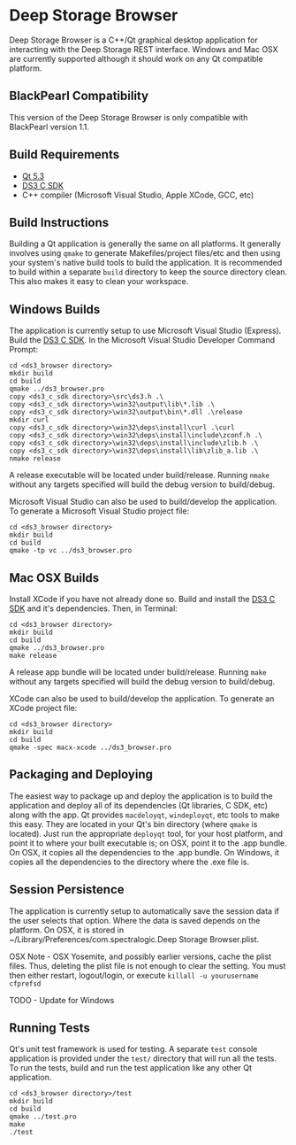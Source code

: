 Deep Storage Browser
====================

Deep Storage Browser is a C++/Qt graphical desktop application for interacting
with the Deep Storage REST interface.  Windows and Mac OSX are currently
supported although it should work on any Qt compatible platform.

BlackPearl Compatibility
------------------------

This version of the Deep Storage Browser is only compatible with BlackPearl
version 1.1.

Build Requirements
------------------

* [Qt 5.3](http://qt-project.org)
* [DS3 C SDK](https://github.com/SpectraLogic/ds3_c_sdk)
* C++ compiler (Microsoft Visual Studio, Apple XCode, GCC, etc)

Build Instructions
------------------

Building a Qt application is generally the same on all platforms.  It generally
involves using `qmake` to generate Makefiles/project files/etc and then
using your system's native build tools to build the application.  It is
recommended to build within a separate `build` directory to keep the source
directory clean.  This also makes it easy to clean your workspace.

Windows Builds
--------------

The application is currently setup to use Microsoft Visual Studio (Express).
Build the [DS3 C SDK](https://github.com/SpectraLogic/ds3_c_sdk).
In the Microsoft Visual Studio Developer Command Prompt:

    cd <ds3_browser directory>
    mkdir build 
    cd build
    qmake ../ds3_browser.pro
    copy <ds3_c_sdk directory>\src\ds3.h .\
    copy <ds3_c_sdk directory>\win32\output\lib\*.lib .\
    copy <ds3_c_sdk directory>\win32\output\bin\*.dll .\release
    mkdir curl
    copy <ds3_c_sdk directory>\win32\deps\install\curl .\curl
    copy <ds3_c_sdk directory>\win32\deps\install\include\zconf.h .\
    copy <ds3_c_sdk directory>\win32\deps\install\include\zlib.h .\
    copy <ds3_c_sdk directory>\win32\deps\install\lib\zlib_a.lib .\
    nmake release

A release executable will be located under build/release.  Running `nmake`
without any targets specified will build the debug version to build/debug.

Microsoft Visual Studio can also be used to build/develop the application.
To generate a Microsoft Visual Studio project file:

    cd <ds3_browser directory>
    mkdir build
    cd build
    qmake -tp vc ../ds3_browser.pro

Mac OSX Builds
--------------

Install XCode if you have not already done so.  Build and install the
[DS3 C SDK](https://github.com/SpectraLogic/ds3_c_sdk) and it's dependencies.
Then, in Terminal:

    cd <ds3_browser directory>
    mkdir build
    cd build
    qmake ../ds3_browser.pro
    make release

A release app bundle will be located under build/release.  Running `make`
without any targets specified will build the debug version to build/debug.

XCode can also be used to build/develop the application.  To generate an
XCode project file:

    cd <ds3_browser directory>
    mkdir build
    cd build
    qmake -spec macx-xcode ../ds3_browser.pro

Packaging and Deploying
-----------------------

The easiest way to package up and deploy the application is to build the
application and deploy all of its dependencies (Qt libraries, C SDK, etc) along
with the app.  Qt provides `macdeloyqt`, `windeployqt`, etc tools to make this
easy.  They are located in your Qt's bin directory (where `qmake` is located).
Just run the appropriate `deployqt` tool, for your host platform, and point it
to where your built executable is; on OSX, point it to the .app bundle.
On OSX, it copies all the dependencies to the .app bundle.  On Windows, it
copies all the dependencies to the directory where the .exe file is.

Session Persistence
-------------------

The application is currently setup to automatically save the session data
if the user selects that option.  Where the data is saved depends on the
platform.  On OSX, it is stored in
~/Library/Preferences/com.spectralogic.Deep Storage Browser.plist.

OSX Note - OSX Yosemite, and possibly earlier versions, cache the plist files.
Thus, deleting the plist file is not enough to clear the setting.  You must
then either restart, logout/login, or execute `killall -u yourusername cfprefsd`

TODO - Update for Windows

Running Tests
-------------

Qt's unit test framework is used for testing.  A separate `test` console
application is provided under the `test/` directory that will run all the
tests.  To run the tests, build and run the test application like any
other Qt application.

    cd <ds3_browser directory>/test
    mkdir build
    cd build
    qmake ../test.pro
    make
    ./test
